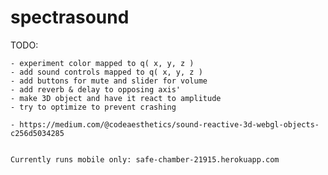 # spectrasound

TODO:

    - experiment color mapped to q( x, y, z )
    - add sound controls mapped to q( x, y, z )
    - add buttons for mute and slider for volume
    - add reverb & delay to opposing axis'
    - make 3D object and have it react to amplitude
    - try to optimize to prevent crashing

    - https://medium.com/@codeaesthetics/sound-reactive-3d-webgl-objects-c256d5034285


    Currently runs mobile only: safe-chamber-21915.herokuapp.com
